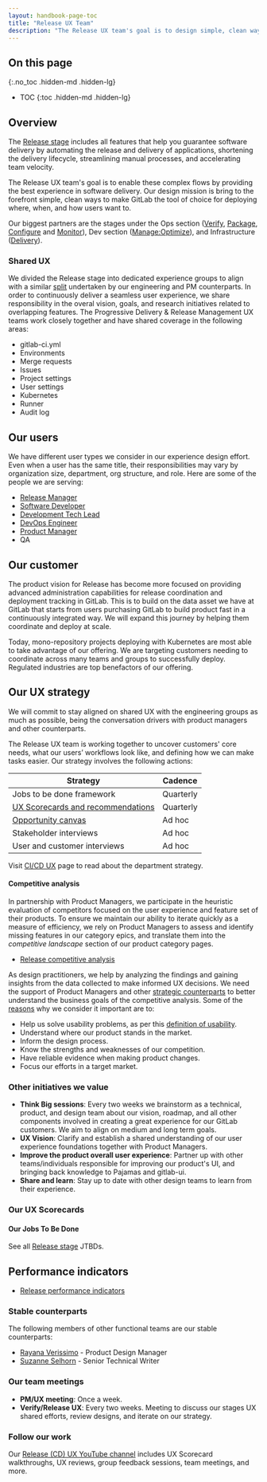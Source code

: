 ```yaml
---
layout: handbook-page-toc
title: "Release UX Team"
description: "The Release UX team's goal is to design simple, clean ways to make GitLab the tool of choice for deploying where, when, and how users want to."
---
```


## On this page
{:.no_toc .hidden-md .hidden-lg}

- TOC
{:toc .hidden-md .hidden-lg}

## Overview

The [Release stage](/stages-devops-lifecycle/release/) includes all features that help you guarantee software delivery by automating the release and delivery of applications, shortening the delivery lifecycle, streamlining manual processes, and accelerating team velocity.

The Release UX team's goal is to enable these complex flows by providing the best experience in software delivery. Our design mission is bring to the forefront simple, clean ways to make GitLab the tool of choice for deploying where, when, and how users want to.

Our biggest partners are the stages under the Ops section ([Verify](/direction/ops/#verify), [Package](/direction/ops/#package), [Configure](/direction/configure/) and [Monitor](/direction/monitor/)), Dev section ([Manage:Optimize](/direction/dev/#manage-1)), and Infrastructure ([Delivery](/handbook/engineering/infrastructure/team/delivery/)).

### Shared UX

We divided the Release stage into dedicated experience groups to align with a similar [split](/handbook/product/categories/#release-stage) undertaken by our engineering and PM counterparts. In order to continuously deliver a seamless user experience, we share responsibility in the overal vision, goals, and research initiatives related to overlapping features. The Progressive Delivery & Release Management UX teams work closely together and have shared coverage in the following areas:

- gitlab-ci.yml
- Environments
- Merge requests
- Issues
- Project settings
- User settings
- Kubernetes
- Runner
- Audit log

## Our users

We have different user types we consider in our experience design effort. Even when a user has the same title, their responsibilities may vary by organization size, department, org structure, and role. Here are some of the people we are serving:

- [Release Manager](/handbook/marketing/strategic-marketing/roles-personas/#rachel-release-manager)
- [Software Developer](/handbook/marketing/strategic-marketing/roles-personas/#sasha-software-developer)
- [Development Tech Lead](/handbook/marketing/strategic-marketing/roles-personas/#delaney-development-team-lead)
- [DevOps Engineer](/handbook/marketing/strategic-marketing/roles-personas/#devon-devops-engineer)
- [Product Manager](/handbook/marketing/strategic-marketing/roles-personas/#parker-product-manager)
- QA

## Our customer

The product vision for Release has become more focused on providing advanced administration capabilities for release coordination and deployment tracking in GitLab. This is to build on the data asset we have at GitLab that starts from users purchasing GitLab to build product fast in a continuously integrated way. We will expand this journey by helping them coordinate and deploy at scale.

Today, mono-repository projects deploying with Kubernetes are most able to take advantage of our offering. We are targeting customers needing to coordinate across many teams and groups to successfully deploy. Regulated industries are top benefactors of our offering.


## Our UX strategy

We will commit to stay aligned on shared UX with the engineering groups as much as possible, being the conversation drivers with product managers and other counterparts.

The Release UX team is working together to uncover customers' core needs, what our users’ workflows look like, and defining how we can make tasks easier. Our strategy involves the following actions:

| Strategy | Cadence |
| -------- | ------- |
| Jobs to be done framework | Quarterly |
| [UX Scorecards and recommendations](/handbook/engineering/ux/ux-scorecards/) | Quarterly |
| [Opportunity canvas](/handbook/product/product-processes/#opportunity-canvas) | Ad hoc |
| Stakeholder interviews | Ad hoc |
| User and customer interviews | Ad hoc |

Visit [CI/CD UX](/handbook/engineering/ux/stage-group-ux-strategy/ci-cd/) page to read about the department strategy.

#### Competitive analysis

In partnership with Product Managers, we participate in the heuristic evaluation of competitors focused on the user experience and feature set of their products. To ensure we maintain our ability to iterate quickly as a measure of efficiency, we rely on Product Managers to assess and identify missing features in our category epics, and translate them into the _competitive landscape_ section of our product category pages.

- [Release competitive analysis](https://gitlab.com/groups/gitlab-org/-/epics/2622)

As design practitioners, we help by analyzing the findings and gaining insights from the data collected to make informed UX decisions. We need the support of Product Managers and other [strategic counterparts](/handbook/product/categories/#release-stage) to better understand the business goals of the competitive analysis. Some of the [reasons](https://usabilitygeek.com/how-to-do-ux-competitor-analysis/) why we consider it important are to:

- Help us solve usability problems, as per this [definition of usability](/handbook/engineering/ux/performance-indicators/#perception-of-system-usability).
- Understand where our product stands in the market.
- Inform the design process.
- Know the strengths and weaknesses of our competition.
- Have reliable evidence when making product changes.
- Focus our efforts in a target market.

### Other initiatives we value

- **Think Big sessions**: Every two weeks we brainstorm as a technical, product, and design team about our vision, roadmap, and all other components involved in creating a great experience for our GitLab customers. We aim to align on medium and long term goals.
- **UX Vision**: Clarify and establish a shared understanding of our user experience foundations together with Product Managers.
- **Improve the product overall user experience**: Partner up with other teams/individuals responsible for improving our product's UI, and bringing back knowledge to Pajamas and gitlab-ui.
- **Share and learn**: Stay up to date with other design teams to learn from their experience.

### Our UX Scorecards

#### Our Jobs To Be Done

See all [Release stage](/handbook/engineering/development/ops/release/jtbd/) JTBDs.

## Performance indicators

- [Release performance indicators](/handbook/engineering/ux/stage-group-ux-strategy/release/release-management/#performance-indicators)


### Stable counterparts

The following members of other functional teams are our stable counterparts:

- [Rayana Verissimo](https://gitlab.com/rayana) - Product Design Manager
- [Suzanne Selhorn](https://gitlab.com/sselhorn) - Senior Technical Writer

### Our team meetings

- **PM/UX meeting**: Once a week.
- **Verify/Release UX**: Every two weeks. Meeting to discuss our stages UX shared efforts, review designs, and iterate on our strategy.

### Follow our work

Our [Release (CD) UX YouTube channel](https://www.youtube.com/playlist?list=PL05JrBw4t0KoyqCjN4f79w0dYZusHLx15) includes UX Scorecard walkthroughs, UX reviews, group feedback sessions, team meetings, and more.
